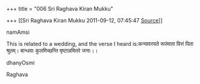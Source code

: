 +++
title = "006 Sri Raghava Kiran Mukku"

+++
[[Sri Raghava Kiran Mukku	2011-09-12, 07:45:47 [Source](https://groups.google.com/g/bvparishat/c/Q-zPXBi9Nug)]]



namAmsi

  

This is related to a wedding, and the verse I heard is:कन्यावरयते रूपंमाता वित्तं पिता श्रुतम्। बान्धवाः कुलमिच्छन्ति मृष्टान्नमितरे जनाः।।

  

dhanyOsmi

Raghava

